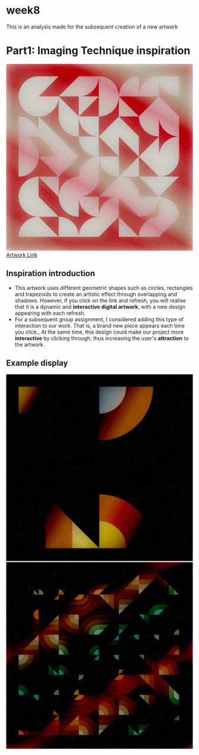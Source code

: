 # week8
This is an analysis made for the subsequent creation of a new artwork

# Part1: Imaging Technique inspiration

![An image of a art](asset/artwork.png)
[Artwork Link](https://openprocessing.org/sketch/1247971)

## Inspiration introduction

- This artwork uses different geometric shapes such as circles, rectangles and trapezoids to create an artistic effect through overlapping and shadows. However, if you click on the link and refresh, you will realise that it is a dynamic and **interactive digital artwork**, with a new design appearing with each refresh. 
- For a subsequent group assignment, I considered adding this type of interaction to our work. That is, a brand new piece appears each time you click., At the same time, this design could make our project more **interactive** by clicking through, thus increasing the user's **attraction** to the artwork.

## Example display
![An image of a art](asset/ART2.png)
![An image of a art](asset/ART3.png)

